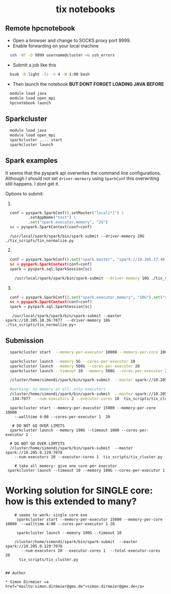 <h1 align="center"> tix notebooks </h1>


## Remote hpcnotebook

* Open a browser and change to SOCKS proxy port 9999.
* Enable forwarding on your local machine

```sh
  ssh -Nf -D 9999 username@cluster >& ssh_errors
```

* Submit a job like this

```sh
  bsub -R light -Is -n 4 -W 1:00 bash
```

* Then launch the notebook **BUT DONT FORGET LOADING JAVA BEFORE**

```sh
  module load java
  module load open_mpi
  hpcnotebook launch
```

## Sparkcluster


```sh
  module load java
  module load open_mpi
  sparkcluster .... start
  sparkcluster launch
```
## Spark examples


It seems that the pyspark api overwrites the command line configurations.
Although I should not set `driver-mermory` using `SparkConf` this overwriting still happens. I dont get it.

Options to submit:

1.

  ```python
    conf = pyspark.SparkConf().setMaster("local[*]") \
            .setAppName("test") \
            .set("spark.executor.memory", "2G")
    sc = pyspark.SparkContext(conf=conf)
  ```

  ```
    /usr/local/spark/spark/bin/spark-submit --driver-memory 20G ./tix_scripts/tix_normalize.py
  ```

2.

  ```python
    conf = pyspark.SparkConf().set("spark.master", "spark://10.205.17.48:7077").set("spark.executor.memory", "10G").set("spa
    sc = pyspark.SparkContext(conf=conf)
    spark = pyspark.sql.SparkSession(sc)
  ```

```bash
    /usr/local/spark/spark/bin/spark-submit --driver-memory 10G ./tix_scripts/tix_normalize.py¬
```

3.

  ```python
    conf = pyspark.SparkConf().set("spark.executor.memory", "10G").set("spa
    sc = pyspark.SparkContext(conf=conf)
    spark = pyspark.sql.SparkSession(sc)
  ```

 ```¬
    /usr/local/spark/spark/bin/spark-submit --master spark://10.205.18.36:7077  --driver-memory 10G ./tix_scripts/tix_normalize.py¬
 ```

## Submission


```bash
  sparkcluster start  --memory-per-executor 10000 --memory-per-core 1000 10

  sparkcluster launch --memory 5G --cores-per-executor 10
  sparkcluster launch --memory 500G --cores-per-executor 20
  sparkcluster launch --timeout 10 --memory 500G --cores-per-executor 20

  /cluster/home/simondi/spark/bin/spark-submit  --master spark://10.205.0.132:7077  tix_cluster.py

  #working: no memory at all: only executors
  /cluster/home/simondi/spark/bin/spark-submit  --master spark://10.205.0
  .134:7077  --num-executors 2 --executor-cores 10  tix_scripts/tix_cluster.py
```

```
  sparkcluster start --memory-per-executor 15000 --memory-per-core 10000
    --walltime 4:00 --cores-per-executor 1  20

   # DO NOT GO OVER LIMITS
  sparkcluster launch --memory 190G --timeout 1000 --cores-per-executor 2

  # DO NOT GO OVER LIMTITS
  /cluster/home/simondi/spark/bin/spark-submit  --master spark://10.205.0.129:7078
    --num-executors 20 --executor-cores 1  tix_scripts/tix_cluster.py
```

```
    # take all memory: give one core per executor
 sparkcluster launch --timeout 10 --memory 100G --cores-per-executor 1

```

# Working solution for SINGLE core: how is this extended to many?

```
    # seems to work: single core exe
     sparkcluster start --memory-per-executor 15000 --memory-per-core 10000  --walltime 4:00 --cores-per-executor 1 20 
     
     sparkcluster launch --memory 190G --timeout 10

    /cluster/home/simondi/spark/bin/spark-submit  --master spark://10.205.0.129:7078
       --num-executors 20 --executor-cores 1  --total-executor-cores 20
      tix_scripts/tix_cluster.py


## Author

* Simon Dirmeier <a href="mailto:simon.dirmeier@gmx.de">simon.dirmeier@gmx.de</a>
